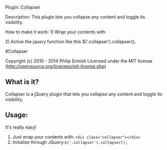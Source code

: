 Plugin:              Collapser

Description:         This plugin lets you collapse any content and toggle its visibility.

How to make it work: 1) Wrap your contents with <div class="collapser"></div>
	      	     2) Active the jquery function like this $('.collapser').collapser();


#Collapser

Copyright (c) 2010 - 2014 Philip Ermish
Licensed under the MIT license (http://opensource.org/licenses/mit-license.php)

## What is it?

Collapser is a jQuery plugin that lets you collapse any content and toggle its visibility.

## Usage:

It's really easy! 
1) Just wrap your contents with: ```<div class="collapser"></div>```
2) Initialize through JQuery:``` $('.collapser').collapser(); ```
